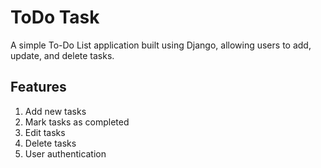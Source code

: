 # ToDo Task
A simple To-Do List application built using Django, allowing users to add, update, and delete tasks.

## Features
1. Add new tasks
2. Mark tasks as completed
3. Edit tasks
4. Delete tasks
5. User authentication
